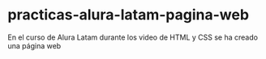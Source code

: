 # practicas-alura-latam-pagina-web
En el curso de Alura  Latam durante los video de HTML y CSS se ha creado una página web 
